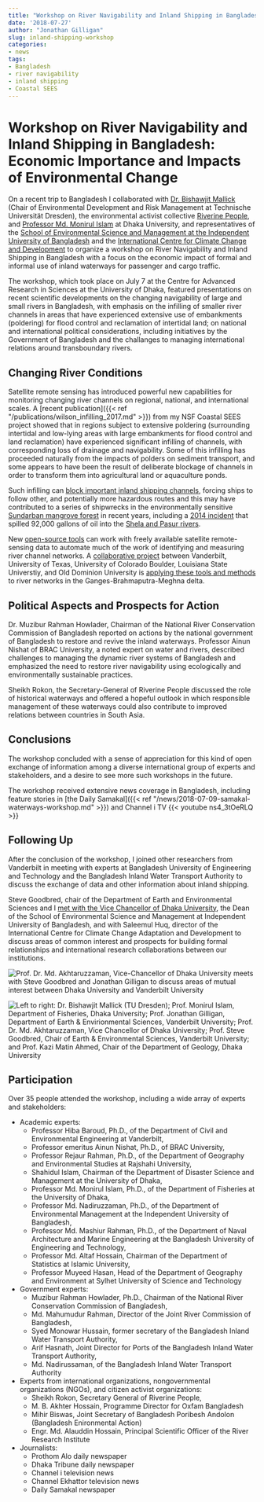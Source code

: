 ```yaml
---
title: "Workshop on River Navigability and Inland Shipping in Bangladesh"
date: '2018-07-27'
author: "Jonathan Gilligan"
slug: inland-shipping-workshop
categories:
- news
tags:
- Bangladesh
- river navigability
- inland shipping
- Coastal SEES
---
```

# Workshop on River Navigability and Inland Shipping in Bangladesh: Economic Importance and Impacts of Environmental Change

On a recent trip to Bangladesh I collaborated with [Dr. Bishawjit Mallick](https://scholar.google.com/citations?user=fd18IzwAAAAJ&hl=en)
(Chair of Environmental Development and Risk Management at Technische Universit&auml;t Dresden), the environmental
activist collective [Riverine People](http://riverinepeople.org), and [Professor Md. Monirul Islam](https://scholar.google.com/citations?user=FdIfjaoAAAAJ&hl=en) at Dhaka University, and representatives of the
[School of Environmental Science and Management at the Independent University of Bangladesh](http://www.sesm.iub.edu.bd/) 
and the [International Centre for Climate Change and Development](http://www.icccad.net/)
to organize a workshop on 
River Navigability and Inland Shipping in Bangladesh with a focus on the economic impact of formal and informal use
of inland waterways for passenger and cargo traffic.

The workshop, which took place on July 7 at the Centre for Advanced Research in Sciences at the University of Dhaka, 
featured presentations on recent scientific developments on the changing navigability of large and small 
rivers in Bangladesh, with emphasis on the infilling of smaller river channels in areas that have experienced extensive 
use of embankments (poldering) for flood control and reclamation of intertidal land; on national and international
political considerations, including initiatives by the Government of Bangladesh and the challanges to managing 
international relations around transboundary rivers.

## Changing River Conditions

Satellite remote sensing has introduced powerful new capabilities for monitoring changing river channels on regional,
national, and international scales. A [recent publication]({{< ref "/publications/wilson_infilling_2017.md" >}}) 
from my NSF Coastal SEES project showed that in regions subject to extensive poldering (surrounding intertidal and
low-lying areas with large embankments for flood control and land reclamation) have experienced significant infilling
of channels, with corresponding loss of drainage and navigability. Some of this infilling has proceeded naturally from
the impacts of polders on sediment transport, and some appears to have been the result of deliberate blockage of 
channels in order to transform them into agricultural land or aquaculture ponds.

Such infilling can 
[block important inland shipping channels](http://en.prothomalo.com/environment/news/124131/Mongla-Ghasiakhali-channel-reopens-for-bigger), 
forcing ships to follow other, and potentially more 
hazardous routes and this may have contributed to a series of shipwrecks in the environmentally sensitive [Sundarban 
mangrove forest](https://en.wikipedia.org/wiki/Sundarbans) in recent years, including a [2014 incident](https://news.nationalgeographic.com/2015/05/150507-sundarbans-india-bangladesh-oil-spill-royal-bengal-tiger-irrawaddy-dolphin-bay-of-bengal/) that spilled 92,000 gallons of oil into the [Shela and Pasur
rivers](http://en.banglapedia.org/index.php?title=Rupsa-Pasur_River).

New [open-source tools](https://sites.google.com/site/passalacquagroup/research#h.p_ID_116) can work with freely 
available satellite remote-sensing data to automate much of the work of identifying and measuring river channel
networks. A [collaborative project](https://www.nsf.gov/awardsearch/showAward?AWD_ID=1600319) 
between Vanderbilt, University of Texas, University of Colorado Boulder,
Louisiana State Universtiy, and Old Dominion University is 
[applying these tools and methods](https://sites.google.com/site/passalacquagroup/research#h.p_ID_189) 
to river networks in the Ganges-Brahmaputra-Meghna delta.

## Political Aspects and Prospects for Action

Dr. Muzibur Rahman Howlader, Chairman of the National River Conservation Commission of Bangladesh reported on actions
by the national government of Bangladesh to restore and revive the inland waterways. Professor Ainun Nishat of 
BRAC University, a noted expert on water and rivers, described challenges to managing the dynamic river systems of
Bangladesh and emphasized the need to restore river navigability using ecologically and environmentally sustainable
practices.

Sheikh Rokon, the Secretary-General of Riverine People discussed the role of historical waterways and offered a 
hopeful outlook in which responsible management of these waterways could also contribute to improved relations between 
countries in South Asia.

## Conclusions

The workshop concluded with a sense of appreciation for this kind of open exchange of information among a diverse 
international group of experts and stakeholders, and a desire to see more such workshops in the future.

The workshop received extensive news coverage in Bangladesh, including feature stories in 
[the Daily Samakal]({{< ref "/news/2018-07-09-samakal-waterways-workshop.md" >}}) 
and Channel i TV 
{{< youtube ns4_3tOeRLQ >}}

## Following Up

After the conclusion of the workshop, I joined other researchers from Vanderbilt in meeting with experts at Bangladesh
University of Engineering and Technology and the Bangladesh Inland Water Transport Authority to discuss the exchange
of data and other information about inland shipping.

Steve Goodbred, chair of the Department of Earth and Environmental Sciences and I [met with the Vice Chancellor of 
Dhaka University](http://www.du.ac.bd/latest_news/slider_news/137), the Dean of the School of Environmental Science and Management at Independent University of 
Bangladesh, and with Saleemul Huq, director of the International Centre for Climate Change Adaptation and Development
to discuss areas of common interest and prospects for building formal relationships and international research
collaborations between our institutions.

![Prof. Dr. Md. Akhtaruzzaman, Vice-Chancellor of Dhaka University meets with Steve Goodbred and Jonathan Gilligan to discuss areas of mutual interest between Dhaka University and Vanderbilt University](/post/img/inland-shipping-workshop/goodbred-gilligan-vc.jpg)

![Left to right: Dr. Bishawjit Mallick (TU Dresden); Prof. Monirul Islam, Department of Fisheries, Dhaka University; Prof. Jonathan Gilligan, Department of Earth & Envirionmental Sciences, Vanderbilt University; Prof. Dr. Md. Akhtaruzzaman, Vice Chancellor of Dhaka University; Prof. Steve Goodbred, Chair of Earth & Environmental Sciences, Vanderbilt University; and Prof. Kazi Matin Ahmed, Chair of the Department of Geology, Dhaka University](/post/img/inland-shipping-workshop/group-vc.jpg)


## Participation

Over 35 people attended the workshop, including a wide array of experts and stakeholders: 

* Academic experts:
    * Professor Hiba Baroud, Ph.D., of the Department of Civil and Environmental Engineering at Vanderbilt,
    * Professor emeritus Ainun Nishat, Ph.D., of BRAC University,
    * Professor Rejaur Rahman, Ph.D., of the Department of Geography and Environmental Studies at Rajshahi University,
    * Shahidul Islam, Chairman of the Department of Disaster Science and Management at the University of Dhaka,
    * Professor Md. Monirul Islam, Ph.D., of the Department of Fisheries at the University of Dhaka,
    * Professor Md. Nadiruzzaman, Ph.D., of the Department of Environmental Management at the Independent University of 
      Bangladesh,
    * Professor Md. Mashiur Rahman, Ph.D., of the Department of Naval Architecture and Marine Engineering at the 
      Bangladesh University of Engineering and Technology,
    * Professor Md. Altaf Hossain, Chairman of the Department of Statistics at Islamic University,
    * Professor Muyeed Hasan, Head of the Department of Geography and Environment at Sylhet University of Science and 
      Technology
* Government experts:
    * Muzibur Rahman Howlader, Ph.D., Chairman of the National River Conservation Commission of Bangladesh,
    * Md. Mahumudur Rahman, Director of the Joint River Commission of Bangladesh,
    * Syed Monowar Hussain, former secretary of the Bangladesh Inland Water Transport Authority,
    * Arif Hasnath, Joint Director for Ports of the Bangladesh Inland Water Transport Authority,
    * Md. Nadirussaman, of the Bangladesh Inland Water Transport Authority
* Experts from international organizations, nongovernmental organizations (NGOs), and citizen activist organizations:
    * Sheikh Rokon, Secretary General of Riverine People,
    * M. B. Akhter Hossain, Programme Director for Oxfam Bangladesh
    * Mihir Biswas, Joint Secretary of Bangladesh Poribesh Andolon (Bangladesh Enironmental Action)
    * Engr. Md. Alauddin Hossain, Principal Scientific Officer of the River Research Institute
* Journalists:
    * Prothom Alo daily newspaper
    * Dhaka Tribune daily newspaper
    * Channel i television news
    * Channel Ekhattor television news
    * Daily Samakal newspaper

